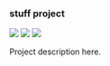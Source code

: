 ### stuff project

<!-- [![](https://travis-ci.org/ohnosequences/stuff.svg?branch=master)](https://travis-ci.org/ohnosequences/stuff) -->
<!-- [![](https://img.shields.io/codacy/???.svg)](https://www.codacy.com/app/era7/stuff) -->
[![](http://github-release-version.herokuapp.com/github/ohnosequences/stuff/release.svg)](https://github.com/ohnosequences/stuff/releases/latest)
[![](https://img.shields.io/badge/license-AGPLv3-blue.svg)](https://tldrlegal.com/license/gnu-affero-general-public-license-v3-%28agpl-3.0%29)
[![](https://img.shields.io/badge/contact-gitter_chat-dd1054.svg)](https://gitter.im/ohnosequences/stuff)

Project description here.
